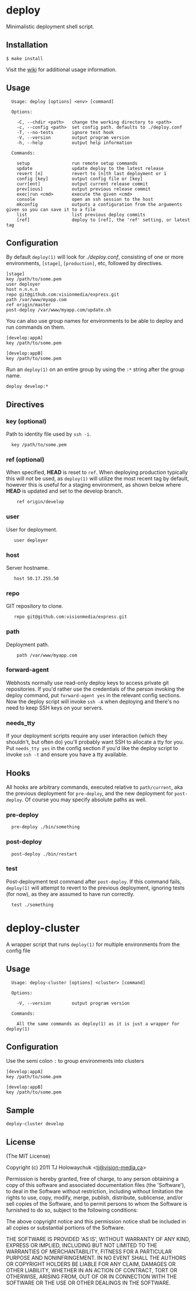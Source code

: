 
# deploy

  Minimalistic deployment shell script.

## Installation

    $ make install

  Visit the [wiki](https://github.com/visionmedia/deploy/wiki) for additional usage information.

## Usage


      Usage: deploy [options] <env> [command]

      Options:

        -C, --chdir <path>   change the working directory to <path>
        -c, --config <path>  set config path. defaults to ./deploy.conf
        -T, --no-tests       ignore test hook
        -V, --version        output program version
        -h, --help           output help information

      Commands:

        setup                run remote setup commands
        update               update deploy to the latest release
        revert [n]           revert to [n]th last deployment or 1
        config [key]         output config file or [key]
        curr[ent]            output current release commit
        prev[ious]           output previous release commit
        exec|run <cmd>       execute the given <cmd>
        console              open an ssh session to the host
        mkconfig             outputs a configuration from the arguments given so you can save it to a file
        list                 list previous deploy commits
        [ref]                deploy to [ref], the 'ref' setting, or latest tag

## Configuration

 By default `deploy(1)` will look for _./deploy.conf_, consisting of one or more environments, `[stage]`, `[production]`, etc, followed by directives.

    [stage]
    key /path/to/some.pem
    user deployer
    host n.n.n.n
    repo git@github.com:visionmedia/express.git
    path /var/www/myapp.com
    ref origin/master
    post-deploy /var/www/myapp.com/update.sh

 You can also use group names for environments to be able to deploy and run commands on them.

    [develop:appA]
    key /path/to/some.pem

    [develop:appB]
    key /path/to/some.pem
    

 Run an `deploy(1)` on an entire group by using the `:*` string after the group name.

    deploy develop:*

## Directives

### key (optional)

  Path to identity file used by `ssh -i`.

      key /path/to/some.pem

### ref (optional)

  When specified, __HEAD__ is reset to `ref`. When deploying
  production typically this will _not_ be used, as `deploy(1)` will
  utilize the most recent tag by default, however this is useful
  for a staging environment, as shown below where __HEAD__ is updated
  and set to the develop branch.

        ref origin/develop

### user

  User for deployment.

       user deployer

### host

  Server hostname.

       host 50.17.255.50

### repo

  GIT repository to clone.

       repo git@github.com:visionmedia/express.git

### path

  Deployment path.

        path /var/www/myapp.com

### forward-agent

  Webhosts normally use read-only deploy keys to access private git repositories.
  If you'd rather use the credentials of the person invoking the deploy
  command, put `forward-agent yes` in the relevant config sections.
  Now the deploy script will invoke `ssh -A` when deploying and there's
  no need to keep SSH keys on your servers.

### needs_tty

  If your deployment scripts require any user interaction (which they shouldn't, but
  often do) you'll probably want SSH to allocate a tty for you. Put `needs_tty yes`
  in the config section if you'd like the deploy script to invoke `ssh -t` and ensure
  you have a tty available.

## Hooks

  All hooks are arbitrary commands, executed relative to `path/current`,
  aka the previous deployment for `pre-deploy`, and the new deployment
  for `post-deploy`. Of course you may specify absolute paths as well.

### pre-deploy

      pre-deploy ./bin/something

### post-deploy

      post-deploy ./bin/restart

### test

  Post-deployment test command after `post-deploy`. If this
  command fails, `deploy(1)` will attempt to revert to the previous
  deployment, ignoring tests (for now), as they are assumed to have run correctly.

      test ./something


# deploy-cluster

  A wrapper script that runs `deploy(1)` for multiple environments from the config file

## Usage


      Usage: deploy-cluster [options] <cluster> [command]

      Options:

        -V, --version        output program version
        
      Commands:

        All the same commands as deploy(1) as it is just a wrapper for deploy(1)

## Configuration

 Use the semi colon `:` to group environments into clusters

    [develop:appA]
    key /path/to/some.pem

    [develop:appB]
    key /path/to/some.pem

## Sample

    deploy-cluster develop


## License

(The MIT License)

Copyright (c) 2011 TJ Holowaychuk &lt;tj@vision-media.ca&gt;

Permission is hereby granted, free of charge, to any person obtaining
a copy of this software and associated documentation files (the
'Software'), to deal in the Software without restriction, including
without limitation the rights to use, copy, modify, merge, publish,
distribute, sublicense, and/or sell copies of the Software, and to
permit persons to whom the Software is furnished to do so, subject to
the following conditions:

The above copyright notice and this permission notice shall be
included in all copies or substantial portions of the Software.

THE SOFTWARE IS PROVIDED 'AS IS', WITHOUT WARRANTY OF ANY KIND,
EXPRESS OR IMPLIED, INCLUDING BUT NOT LIMITED TO THE WARRANTIES OF
MERCHANTABILITY, FITNESS FOR A PARTICULAR PURPOSE AND NONINFRINGEMENT.
IN NO EVENT SHALL THE AUTHORS OR COPYRIGHT HOLDERS BE LIABLE FOR ANY
CLAIM, DAMAGES OR OTHER LIABILITY, WHETHER IN AN ACTION OF CONTRACT,
TORT OR OTHERWISE, ARISING FROM, OUT OF OR IN CONNECTION WITH THE
SOFTWARE OR THE USE OR OTHER DEALINGS IN THE SOFTWARE.
